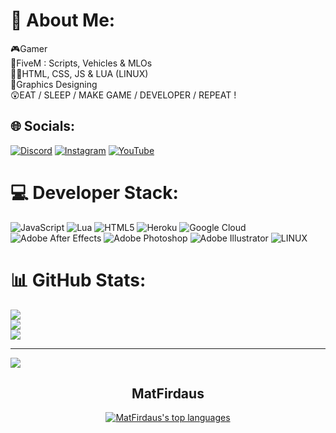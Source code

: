 # 💫 About Me:
🎮Gamer<br>🎴FiveM : Scripts, Vehicles & MLOs<br>👨‍💻HTML, CSS, JS & LUA (LINUX)<br>🎨Graphics Designing<br>😲EAT / SLEEP / MAKE GAME / DEVELOPER / REPEAT !


## 🌐 Socials:
[![Discord](https://img.shields.io/badge/Discord-%237289DA.svg?logo=discord&logoColor=white)](https://discord.gg/https://discord.gg/N5aCSyAh84) [![Instagram](https://img.shields.io/badge/Instagram-%23E4405F.svg?logo=Instagram&logoColor=white)](https://instagram.com/https://www.instagram.com/parikshitgg/) [![YouTube](https://img.shields.io/badge/YouTube-%23FF0000.svg?logo=YouTube&logoColor=white)](https://www.youtube.com/@matfirdaus) 

# 💻 Developer Stack:
![JavaScript](https://img.shields.io/badge/javascript-%23323330.svg?style=for-the-badge&logo=javascript&logoColor=%23F7DF1E) ![Lua](https://img.shields.io/badge/lua-%232C2D72.svg?style=for-the-badge&logo=lua&logoColor=white) ![HTML5](https://img.shields.io/badge/html5-%23E34F26.svg?style=for-the-badge&logo=html5&logoColor=white) ![Heroku](https://img.shields.io/badge/heroku-%23430098.svg?style=for-the-badge&logo=heroku&logoColor=white) ![Google Cloud](https://img.shields.io/badge/Google%20Cloud-%234285F4.svg?style=for-the-badge&logo=google-cloud&logoColor=white) ![Adobe After Effects](https://img.shields.io/badge/Adobe%20After%20Effects-9999FF.svg?style=for-the-badge&logo=Adobe%20After%20Effects&logoColor=white) ![Adobe Photoshop](https://img.shields.io/badge/adobephotoshop-%2331A8FF.svg?style=for-the-badge&logo=adobephotoshop&logoColor=white) ![Adobe Illustrator](https://img.shields.io/badge/adobeillustrator-%23FF9A00.svg?style=for-the-badge&logo=adobeillustrator&logoColor=white) ![LINUX](https://img.shields.io/badge/Linux-FCC624?style=for-the-badge&logo=linux&logoColor=black)
# 📊 GitHub Stats:
![](https://github-readme-stats.vercel.app/api?username=MatFirdaus33&theme=dark&hide_border=false&include_all_commits=false&count_private=false)<br/>
![](https://github-readme-streak-stats.herokuapp.com/?user=MatFirdaus33&theme=dark&hide_border=false)<br/>
![](https://github-readme-stats.vercel.app/api/top-langs/?username=MatFirdaus33&theme=dark&hide_border=false&include_all_commits=false&count_private=false&layout=compact)

---
[![](https://visitcount.itsvg.in/api?id=MatFirdaus33&icon=0&color=0)](https://visitcount.itsvg.in)



</tr>

<h2 align="center">MatFirdaus</h2>
<div align="center">
  
[![MatFirdaus's top languages](https://github-readme-stats.vercel.app/api/top-langs/?username=MatFirdaus33&theme=blue-green)](https://github.com/MatFirdaus33)
  </BR>
</div>



